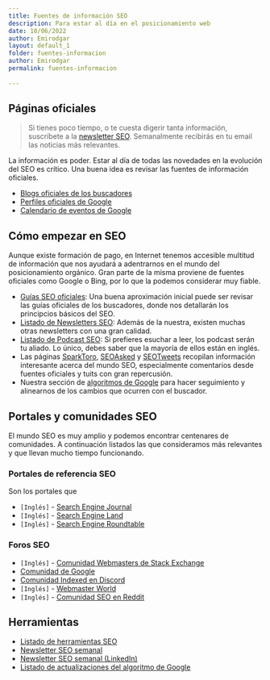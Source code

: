```yaml
---
title: Fuentes de información SEO
description: Para estar al día en el posicionamiento web
date: 10/06/2022
author: Emirodgar
layout: default_1
folder: fuentes-informacion
author: Emirodgar
permalink: fuentes-informacion
  
---
```



## Páginas oficiales

> Si tienes poco tiempo, o te cuesta digerir tanta información, suscríbete a la [newsletter SEO](https://newsletter.chuletaseo.com). Semanalmente recibirás en tu email las noticias más relevantes.

La información es poder. Estar al día de todas las novedades en la evolución del SEO es crítico. Una buena idea es revisar las fuentes de información oficiales.

- [Blogs oficiales de los buscadores](https://chuletaseo.com/blogs-oficiales) 
- [Perfiles oficiales de Google](https://chuletaseo.com/perfiles-oficiales-google)
- [Calendario de eventos de Google](https://www.google.com/webmasters/connect/?hl=es)


## Cómo empezar en SEO

Aunque existe formación de pago, en Internet tenemos accesible multitud de información que nos ayudará a adentrarnos en el mundo del posicionamiento orgánico. Gran parte de la misma proviene de fuentes oficiales como Google o Bing, por lo que la podemos considerar muy fiable.


- [Guías SEO oficiales](https://chuletaseo.com/guias-seo): Una buena aproximación inicial puede ser revisar las guías oficiales de los buscadores, donde nos detallarán los principcios básicos del SEO.
- [Listado de Newsletters SEO](https://chuletaseo.com/newsletter-seo): Además de la nuestra, existen muchas otras newsletters con una gran calidad.
- [Listado de Podcast SEO](https://chuletaseo.com/podcast-seo): Si prefieres esuchar a leer, los podcast serán tu aliado. Lo único, debes saber que la mayoría de ellos están en inglés.
- Las páginas [SparkToro](https://sparktoro.com/trending), [SEOAsked](https://seoasked.com/)  y [SEOTweets](https://seotweets.io/) recopilan información interesante acerca del mundo SEO, especialmente comentarios desde fuentes oficiales y tuits con gran repercusión.
- Nuestra sección de [algoritmos de Google](https://chuletaseo.com/algoritmos-google) para hacer seguimiento y alinearnos de los cambios que ocurren con el buscador.

<section id="cs_recursos"></section>

## Portales y comunidades SEO

El mundo SEO es muy amplio y podemos encontrar centenares de comunidades. A continuación listados las que consideramos más relevantes y que llevan mucho tiempo funcionando.

### Portales de referencia SEO

Son los portales que 

- `[Inglés]` - [Search Engine Journal](https://www.searchenginejournal.com/) 
- `[Inglés]` - [Search Engine Land](https://searchengineland.com/)
- `[Inglés]` - [Search Engine Roundtable](https://www.seroundtable.com/)


### Foros SEO

- `[Inglés]` - [Comunidad Webmasters de Stack Exchange](https://webmasters.stackexchange.com/questions)
- [Comunidad de Google](https://support.google.com/webmasters/community/?hl=en&gpf=%23!forum%2Fwebmasters)
- [Comunidad Indexed en Discord](https://discord.com/invite/w6DneAXrGd)
- `[Inglés]` - [Webmaster World](https://www.webmasterworld.com/)
- `[Inglés]` - [Comunidad SEO en Reddit](https://www.reddit.com/r/SEO/)


<section id="cs_herramientas"></section>

## Herramientas

- [Listado de herramientas SEO](https://chuletaseo.com/herramientas-seo)
- [Newsletter SEO semanal](http://newsletter.chuletaseo.com/)
- [Newsletter SEO semanal (LinkedIn)](https://www.linkedin.com/newsletters/chuleta-seo-6975060536694632448/)
- [Listado de actualizaciones del algoritmo de Google](https://developers.google.com/search/updates/ranking)
